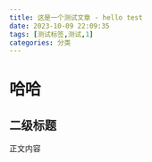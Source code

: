 ```yaml
---
title: 这是一个测试文章 - hello test
date: 2023-10-09 22:09:35
tags: [测试标签,测试,1]
categories: 分类
---
```



# 哈哈

## 二级标题


正文内容


